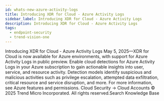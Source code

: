 ```yaml
---
id: whats-new-azure-activity-logs
title: Introducing XDR for Cloud - Azure Activity Logs
sidebar_label: Introducing XDR for Cloud - Azure Activity Logs
description: Introducing XDR for Cloud - Azure Activity Logs
tags:
  - endpoint-security
  - trend-vision-one
---
```


 Introducing XDR for Cloud - Azure Activity Logs May 5, 2025—XDR for Cloud is now available for Azure environments, with support for Azure Activity Logs in public preview. Enable cloud detections for Azure Activity Logs in your Azure subscription to gain actionable insights into user, service, and resource activity. Detection models identify suspicious and malicious activities such as privilege escalation, attempted data exfiltration, critical resource and service disruption, and more. For more information, see Azure features and permissions. Cloud Security → Cloud Accounts © 2025 Trend Micro Incorporated. All rights reserved.Search Knowledge Base